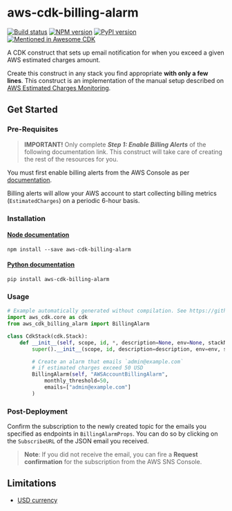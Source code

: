# aws-cdk-billing-alarm

[![Build status](https://github.com/alvyn279/aws-cdk-billing-alarm/workflows/build/badge.svg)](https://github.com/alvyn279/aws-cdk-billing-alarm/actions/)
[![NPM version](https://badge.fury.io/js/aws-cdk-billing-alarm.svg)](https://www.npmjs.com/package/aws-cdk-billing-alarm)
[![PyPI version](https://badge.fury.io/py/aws-cdk-billing-alarm.svg)](https://pypi.org/project/aws-cdk-billing-alarm/)
[![Mentioned in Awesome CDK](https://awesome.re/mentioned-badge.svg)](https://github.com/kolomied/awesome-cdk)

A CDK construct that sets up email notification for when you exceed a given AWS estimated charges amount.

Create this construct in any stack you find appropriate **with only a few lines**. This construct is an implementation of the manual
setup described on [AWS Estimated Charges Monitoring](https://docs.aws.amazon.com/AmazonCloudWatch/latest/monitoring/gs_monitor_estimated_charges_with_cloudwatch.html).

## Get Started

### Pre-Requisites

> **IMPORTANT!** Only complete ***Step 1: Enable Billing Alerts*** of the following documentation link. This construct will take
> care of creating the rest of the resources for you.

You must first enable billing alerts from the AWS Console as per [documentation](https://docs.aws.amazon.com/AmazonCloudWatch/latest/monitoring/gs_monitor_estimated_charges_with_cloudwatch.html#gs_turning_on_billing_metrics).

Billing alerts will allow your AWS account to start collecting billing metrics (`EstimatedCharges`) on a periodic 6-hour basis.

### Installation

#### [Node documentation](https://www.npmjs.com/package/aws-cdk-billing-alarm)

```shell
npm install --save aws-cdk-billing-alarm
```

#### [Python documentation](https://pypi.org/project/aws-cdk-billing-alarm/)

```shell
pip install aws-cdk-billing-alarm
```

### Usage

```python
# Example automatically generated without compilation. See https://github.com/aws/jsii/issues/826
import aws_cdk.core as cdk
from aws_cdk_billing_alarm import BillingAlarm

class CdkStack(cdk.Stack):
    def __init__(self, scope, id, *, description=None, env=None, stackName=None, tags=None, synthesizer=None, terminationProtection=None, analyticsReporting=None):
        super().__init__(scope, id, description=description, env=env, stackName=stackName, tags=tags, synthesizer=synthesizer, terminationProtection=terminationProtection, analyticsReporting=analyticsReporting)

        # Create an alarm that emails `admin@example.com`
        # if estimated charges exceed 50 USD
        BillingAlarm(self, "AWSAccountBillingAlarm",
            monthly_threshold=50,
            emails=["admin@example.com"]
        )
```

### Post-Deployment

Confirm the subscription to the newly created topic for the emails you specified as endpoints in `BillingAlarmProps`.
You can do so by clicking on the `SubscribeURL` of the JSON email you received.

> **Note**: If you did not receive the email, you can fire a **Request confirmation** for the subscription from the AWS SNS Console.

## Limitations

* [USD currency](https://docs.aws.amazon.com/AmazonCloudWatch/latest/monitoring/monitor_estimated_charges_with_cloudwatch.html#creating_billing_alarm_with_wizard)
